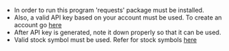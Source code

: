 - In order to run this program 'requests' package must be installed.
- Also, a valid API key based on your account must be used. To create an account go [here](https://www.alphavantage.co/)
- After API key is generated, note it down properly so that it can be used.
- Valid stock symbol must be used. Refer for stock symbols [here](https://stockanalysis.com/stocks/)